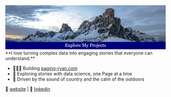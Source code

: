 <img src="Banner.png" alt="Banner" />
**I love turning complex data into engaging stories that everyone can understand.**

- 👨🏻‍💻 Building [paging-ryan.com](https://www.paging-ryan.com)
- 📖 Exploring stories with data science, one Page at a time
- 🎵 Driven by the sound of country and the calm of the outdoors

🏡 [website](https://www.paging-ryan.com) | 💼 [linkedin](https://www.linkedin.com/in/ryanpage2020/)

